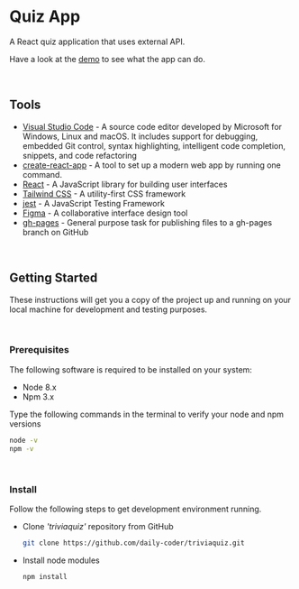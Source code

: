 # Quiz App

A React quiz application that uses external API.

Have a look at the [demo](https://daily-coder.github.io/triviaquiz/) to see what the app can do.

<br />

## Tools

* [Visual Studio Code](https://code.visualstudio.com/) - A source code editor developed by Microsoft for Windows, Linux and macOS. It includes support for debugging, embedded Git control, syntax highlighting, intelligent code completion, snippets, and code refactoring
* [create-react-app](https://create-react-app.dev/) - A tool to set up a modern web app by running one command.
* [React](https://reactjs.org/) - A JavaScript library for building user interfaces
* [Tailwind CSS](https://tailwindcss.com/) - A utility-first CSS framework
* [jest](https://jestjs.io/) - A JavaScript Testing Framework
* [Figma](https://www.figma.com/) - A collaborative interface design tool
* [gh-pages](https://github.com/tschaub/gh-pages) - General purpose task for publishing files to a gh-pages branch on GitHub

<br />

## Getting Started

These instructions will get you a copy of the project up and running on your local machine for development and testing purposes.

<br />

### Prerequisites

The following software is required to be installed on your system:

* Node 8.x
* Npm 3.x

Type the following commands in the terminal to verify your node and npm versions

```bash
node -v
npm -v
```

<br />


### Install

Follow the following steps to get development environment running.

* Clone _'triviaquiz'_ repository from GitHub

  ```bash
  git clone https://github.com/daily-coder/triviaquiz.git
  ```

* Install node modules

   ```bash
   npm install
   ```
